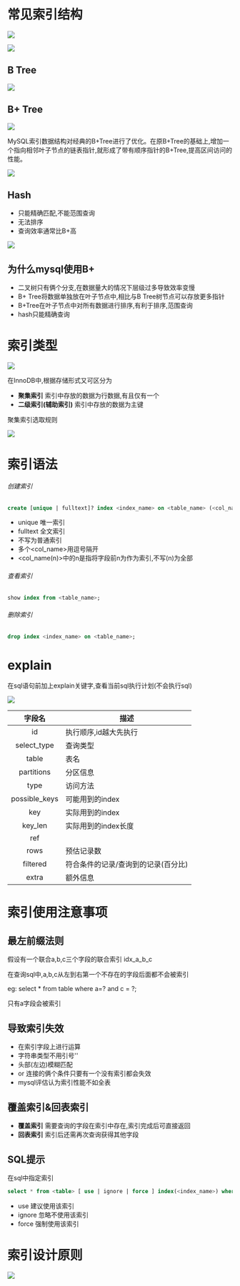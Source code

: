 # 常见索引结构

![](images/Pasted%20image%2020240220211223.png)

![](images/Pasted%20image%2020240220211338.png)

## B Tree

![](images/Pasted%20image%2020240220215046.png)

## B+ Tree

![](images/Pasted%20image%2020240220215144.png)

MySQL索引数据结构对经典的B+Tree进行了优化。在原B+Tree的基础上,增加一个指向相邻叶子节点的链表指针,就形成了带有顺序指针的B+Tree,提高区间访问的性能。

![](images/Pasted%20image%2020240220215215.png)

## Hash

- 只能精确匹配,不能范围查询
- 无法排序
- 查询效率通常比B+高

![](images/Pasted%20image%2020240220214102.png)

## 为什么mysql使用B+

- 二叉树只有俩个分支,在数据量大的情况下层级过多导致效率变慢
- B+ Tree将数据单独放在叶子节点中,相比与B Tree树节点可以存放更多指针
- B+Tree在叶子节点中对所有数据进行排序,有利于排序,范围查询
- hash只能精确查询

# 索引类型

![](images/Pasted%20image%2020240220215951.png)

在InnoDB中,根据存储形式又可区分为

- **聚集索引** 索引中存放的数据为行数据,有且仅有一个
- **二级索引(辅助索引)** 索引中存放的数据为主键

聚集索引选取规则

![](images/Pasted%20image%2020240220220922.png)

# 索引语法

###### 创建索引

```sql
create [unique | fulltext]? index <index_name> on <table_name> (<col_name(n)>+);
```

- unique 唯一索引
- fulltext 全文索引
- 不写为普通索引
- 多个<col_name>用逗号隔开
- <col_name(n)>中的n是指将字段前n为作为索引,不写(n)为全部

###### 查看索引

```sql
show index from <table_name>;
```

###### 删除索引

```sql
drop index <index_name> on <table_name>;
```

# explain

在sql语句前加上explain关键字,查看当前sql执行计划(不会执行sql)

![](images/Pasted%20image%2020240312190927.png)

|      字段名      | 描述                  |
| :-----------: | ------------------- |
|      id       | 执行顺序,id越大先执行        |
|  select_type  | 查询类型                |
|     table     | 表名                  |
|  partitions   | 分区信息                |
|     type      | 访问方法                |
| possible_keys | 可能用到的index          |
|      key      | 实际用到的index          |
|    key_len    | 实际用到的index长度        |
|      ref      |                     |
|     rows      | 预估记录数               |
|   filtered    | 符合条件的记录/查询到的记录(百分比) |
|     extra     | 额外信息                |

# 索引使用注意事项

## 最左前缀法则

假设有一个联合a,b,c三个字段的联合索引 idx_a_b_c

在查询sql中,a,b,c从左到右第一个不存在的字段后面都不会被索引

eg: select * from table where a=? and c = ?;

只有a字段会被索引

## 导致索引失效

- 在索引字段上进行运算
- 字符串类型不用引号''
- 头部(左边)模糊匹配
- or 连接的俩个条件只要有一个没有索引都会失效
- mysql评估认为索引性能不如全表

## 覆盖索引&回表索引

- **覆盖索引** 需要查询的字段在索引中存在,索引完成后可直接返回
- **回表索引** 索引后还需再次查询获得其他字段

## SQL提示

在sql中指定索引

```sql
select * from <table> [ use | ignore | force ] index(<index_name>) where ...;
```

- use 建议使用该索引
- ignore 忽略不使用该索引
- force 强制使用该索引

# 索引设计原则

![](images/Pasted%20image%2020240221171555.png)
